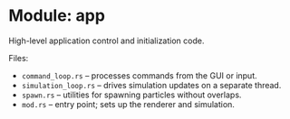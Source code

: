 # Module: app

High-level application control and initialization code.

Files:
- `command_loop.rs` – processes commands from the GUI or input.
- `simulation_loop.rs` – drives simulation updates on a separate thread.
- `spawn.rs` – utilities for spawning particles without overlaps.
- `mod.rs` – entry point; sets up the renderer and simulation.

